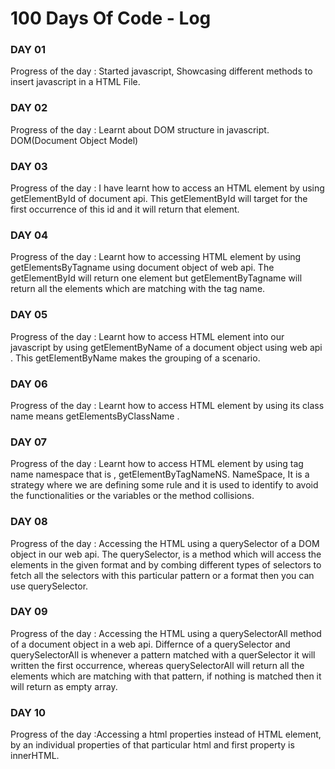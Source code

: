 # 100 Days Of Code - Log

### DAY 01
Progress of the day : Started javascript, Showcasing different methods to insert javascript in a HTML File. 

### DAY 02
Progress of the day : Learnt about DOM structure in javascript. DOM(Document Object Model)

### DAY 03
Progress of the day : I have learnt how to access an HTML element by using getElementById of document api. This getElementById will target for the first occurrence of this id and it will return that element.

### DAY 04
Progress of the day : Learnt how to accessing HTML element by using getElementsByTagname using document object of web api. The getElementById will return one element but getElementByTagname will return all the elements which are matching with the tag name.

### DAY 05
Progress of the day : Learnt how to access HTML element into our javascript by using getElementByName of a document object using web api . This getElementByName makes the grouping of a scenario.

### DAY 06
Progress of the day : Learnt how to access HTML element by using its class name means getElementsByClassName .

### DAY 07
Progress of the day : Learnt how to access HTML element by using tag name namespace that is , getElementByTagNameNS. NameSpace, It is a strategy where we are defining some rule and it is used to identify to avoid the functionalities or the variables or the method collisions.

### DAY 08
Progress of the day : Accessing the HTML using a querySelector of a DOM object in our web api. The querySelector, is a method which will access the elements in the given format and by combing different types of selectors to fetch all the selectors with this particular pattern or a format then you can use querySelector.

### DAY 09
Progress of the day : Accessing the HTML using a querySelectorAll method of a document object in a web api. Differnce of a querySelector and querySelectorAll is whenever a pattern matched with a querSelector it will written the first occurrence, whereas querySelectorAll will return all the elements which are matching with that pattern, if nothing is matched then it will return as empty array. 

### DAY 10
Progress of the day :Accessing a html properties instead of HTML element, by an individual properties of that particular html and first property is innerHTML.
